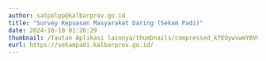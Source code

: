 ```yaml
---
author: satpolpp@kalbarprov.go.id
title: "Survey Kepuasan Masyarakat Daring (Sekam Padi)"
date: 2024-10-10 01:26:29
thumbnail: /Tautan Aplikasi lainnya/thumbnails/compressed_kfEOywvwmYBVC4jmXrBXuRF3vX0YjPDk9Ob5Qgzr.png
eurl: https://sekampadi.kalbarprov.go.id/
---
```

